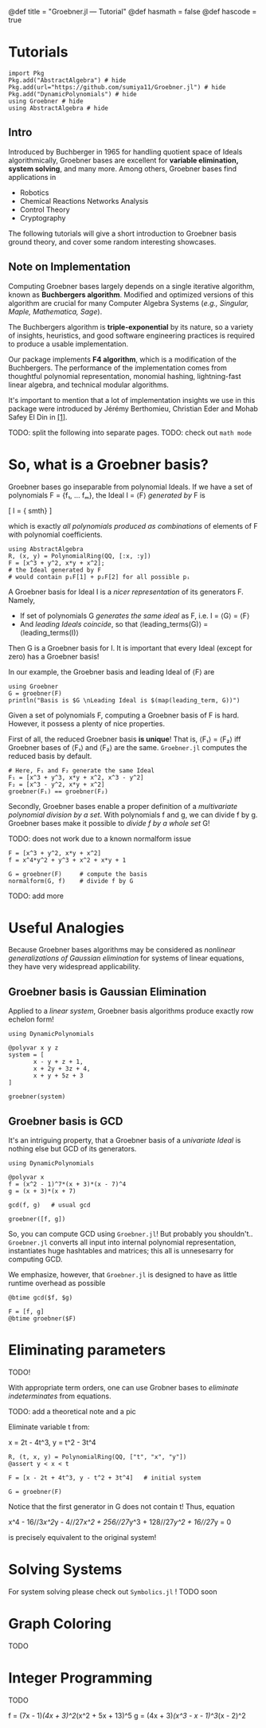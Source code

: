 
@def title = "Groebner.jl — Tutorial"
@def hasmath = false
@def hascode = true
<!-- Note: by default hasmath == true and hascode == false. You can change this in
the config file by setting hasmath = false for instance and just setting it to true
where appropriate -->

# Tutorials

```julia:installs
import Pkg
Pkg.add("AbstractAlgebra") # hide
Pkg.add(url="https://github.com/sumiya11/Groebner.jl") # hide
Pkg.add("DynamicPolynomials") # hide
using Groebner # hide
using AbstractAlgebra # hide
```

## Intro

Introduced by Buchberger in 1965 for handling quotient space of Ideals algorithmically, Groebner bases are excellent for **variable elimination, system solving**, and many more. Among others, Groebner bases find applications in

- Robotics
- Chemical Reactions Networks Analysis
- Control Theory
- Cryptography

The following tutorials will give a short introduction to Groebner basis ground theory, and cover some random interesting showcases.

## Note on Implementation

Computing Groebner bases largely depends on a single iterative algorithm, known as **Buchbergers algorithm**. Modified and optimized versions of this algorithm are crucial for many Computer Algebra Systems (*e.g., Singular, Maple, Mathematica, Sage*).

The Buchbergers algorithm is **triple-exponential** by its nature, so a variety of insights, heuristics, and good software engineering practices is required to produce a usable implementation.   

Our package implements **F4 algorithm**, which is a modification of the Buchbergers. The performance of the implementation comes from thoughtful polynomial representation, monomial hashing, lightning-fast linear algebra, and technical modular algorithms.

It's important to mention that a lot of implementation insights we use in this package were introduced by Jérémy Berthomieu, Christian Eder and Mohab Safey El Din in [[1]](https://arxiv.org/abs/2104.03572).

TODO: split the following into separate pages.
TODO: check out `math mode`

# So, what is a Groebner basis?

Groebner bases go inseparable from polynomial Ideals. If we have a set of polynomials F = \{f₁, … fₘ\}, the Ideal I = ⟨F⟩ *generated by* F is

\[
  I = \{ smth\}
\]

which is exactly *all polynomials produced as combinations* of elements of F with polynomial coefficients.

```julia:aaimport
using AbstractAlgebra
R, (x, y) = PolynomialRing(QQ, [:x, :y])
F = [x^3 + y^2, x*y + x^2];
# the Ideal generated by F
# would contain p₁F[1] + p₂F[2] for all possible pᵢ
```

A Groebner basis for Ideal I is a *nicer representation* of its generators F. Namely,
- If set of polynomials G *generates the same ideal* as F, i.e. I = ⟨G⟩ = ⟨F⟩
- And *leading Ideals coincide*, so that  ⟨leading_terms(G)⟩ = ⟨leading_terms(I)⟩

Then G is a Groebner basis for I. It is important that every Ideal (except for zero) has a Groebner basis!

In our example, the Groebner basis and leading Ideal of ⟨F⟩ are
```julia:exampleone
using Groebner
G = groebner(F)
println("Basis is $G \nLeading Ideal is $(map(leading_term, G))")
```

Given a set of polynomials F, computing a Groebner basis of F is hard. However, it possess a plenty of nice properties.

First of all, the reduced Groebner basis **is unique**! That is, ⟨F₁⟩ = ⟨F₂⟩ iff Groebner bases of ⟨F₁⟩ and ⟨F₂⟩ are the same. `Groebner.jl` computes the reduced basis by default.


```julia:unique
# Here, F₁ and F₂ generate the same Ideal
F₁ = [x^3 + y^3, x*y + x^2, x^3 - y^2]
F₂ = [x^3 - y^2, x*y + x^2]
groebner(F₁) == groebner(F₂)
```

Secondly, Groebner bases enable a proper definition of a *multivariate polynomial division by a set*. With polynomials f and g, we can divide f by g. Groebner bases make it possible to *divide f by a whole set* G!

TODO: does not work due to a known normalform issue

```julia:nf
F = [x^3 + y^2, x*y + x^2]
f = x^4*y^2 + y^3 + x^2 + x*y + 1

G = groebner(F)     # compute the basis
normalform(G, f)    # divide f by G
```

TODO: add more

# Useful Analogies

Because Groebner bases algorithms may be considered as *nonlinear generalizations of Gaussian elimination* for systems of linear equations, they have very widespread applicability.

## Groebner basis is Gaussian Elimination

Applied to a *linear system*, Groebner basis algorithms produce exactly row echelon form!

```julia:gauss
using DynamicPolynomials

@polyvar x y z
system = [
       x - y + z + 1,
       x + 2y + 3z + 4,
       x + y + 5z + 3
]

groebner(system)
```

## Groebner basis is GCD

It's an intriguing property, that a Groebner basis of a *univariate Ideal* is nothing else but GCD of its generators.

```julia:gcd1
using DynamicPolynomials

@polyvar x
f = (x^2 - 1)^7*(x + 3)*(x - 7)^4
g = (x + 3)*(x + 7)

gcd(f, g)   # usual gcd
```

```julia:gcd2
groebner([f, g])
```

So, you can compute GCD using `Groebner.jl`! But probably you shouldn't.. `Groebner.jl` converts all input into internal polynomial representation, instantiates huge hashtables and matrices; this all is unnesesarry for computing GCD.

We emphasize, however, that `Groebner.jl` is designed to have as little runtime overhead as possible

```julia:gcd3
@btime gcd($f, $g)
```

```julia:gcd4
F = [f, g]
@btime groebner($F)
```


# Eliminating parameters

TODO!

With appropriate term orders, one can use Grobner
bases to *eliminate indeterminates* from equations.

TODO: add a theoretical note and a pic

Eliminate variable t from:

x = 2t - 4t^3, y = t^2 - 3t^4

```julia:eliminate
R, (t, x, y) = PolynomialRing(QQ, ["t", "x", "y"])
@assert y < x < t

F = [x - 2t + 4t^3, y - t^2 + 3t^4]   # initial system

G = groebner(F)
```

Notice that the first generator in G does not contain t! Thus, equation

x^4 - 16//3*x^2*y - 4//27*x^2 + 256//27*y^3 + 128//27*y^2 + 16//27*y = 0

is precisely equivalent to the original system!


# Solving Systems

For system solving please check out `Symbolics.jl` ! TODO soon

# Graph Coloring

TODO

# Integer Programming

TODO

f = (7x - 1)*(4x + 3)^2*(x^2 + 5x + 13)^5
g = (4x + 3)*(x^3 - x - 1)^3*(x - 2)^2
